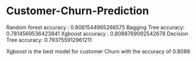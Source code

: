 # Customer-Churn-Prediction

Random forest accuracy : 0.8061544965266575
Bagging Tree accuracy: 0.7814569536423841
Xgboost accuracy : 0.8088769092542678
Decision Tree accuracy:  0.793755912961211

Xgboost is the best model for customer Churn with the accuracy of 0.8088
